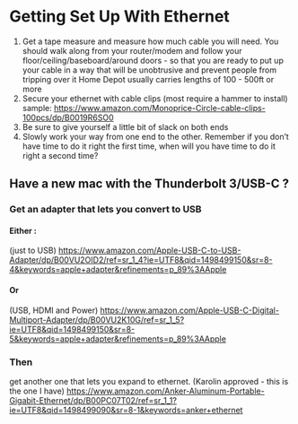 # Getting Set Up With Ethernet

1. Get a tape measure and measure how much cable you will need.  You should walk along from your router/modem and follow your floor/ceiling/baseboard/around doors - so that you are ready to put up your cable in a way that will be unobtrusive and prevent people from tripping over it  Home Depot usually carries lengths of 100 - 500ft or more
2. Secure your ethernet with cable clips (most require a hammer to install) sample: https://www.amazon.com/Monoprice-Circle-cable-clips-100pcs/dp/B0019R6SO0
3. Be sure to give yourself a little bit of slack on both ends
4. Slowly work your way from one end to the other. Remember if you don’t have time to do it right the first time, when will you have time to do it right a second time?


## Have a new mac with the Thunderbolt 3/USB-C ?

### Get an adapter that lets you convert to USB 
#### Either : 

(just to USB)
https://www.amazon.com/Apple-USB-C-to-USB-Adapter/dp/B00VU2OID2/ref=sr_1_4?ie=UTF8&qid=1498499150&sr=8-4&keywords=apple+adapter&refinements=p_89%3AApple

#### Or

(USB, HDMI and Power)
https://www.amazon.com/Apple-USB-C-Digital-Multiport-Adapter/dp/B00VU2K10G/ref=sr_1_5?ie=UTF8&qid=1498499150&sr=8-5&keywords=apple+adapter&refinements=p_89%3AApple

### Then 

get another one that lets you expand to ethernet. (Karolin approved - this is the one I have)
https://www.amazon.com/Anker-Aluminum-Portable-Gigabit-Ethernet/dp/B00PC07T02/ref=sr_1_1?ie=UTF8&qid=1498499090&sr=8-1&keywords=anker+ethernet